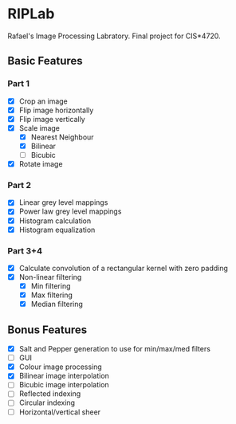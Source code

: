 # RIPLab
Rafael's Image Processing Labratory. Final project for CIS*4720.

## Basic Features
### Part 1
- [x] Crop an image
- [x] Flip image horizontally
- [x] Flip image vertically
- [x] Scale image
    - [x] Nearest Neighbour
    - [x] Bilinear
    - [ ] Bicubic
- [x] Rotate image

### Part 2
- [x] Linear grey level mappings
- [x] Power law grey level mappings
- [x] Histogram calculation
- [x] Histogram equalization

### Part 3+4
- [x] Calculate convolution of a rectangular kernel with zero padding
- [x] Non-linear filtering
    - [x] Min filtering
    - [x] Max filtering
    - [x] Median filtering

## Bonus Features
- [x] Salt and Pepper generation to use for min/max/med filters
- [ ] GUI
- [x] Colour image processing
- [x] Bilinear image interpolation
- [ ] Bicubic image interpolation
- [ ] Reflected indexing
- [ ] Circular indexing
- [ ] Horizontal/vertical sheer
